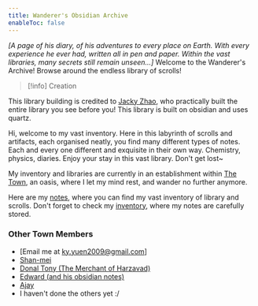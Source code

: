 ```yaml
---
title: Wanderer's Obsidian Archive
enableToc: false
---
```


_[A page of his diary, of his adventures to every place on Earth. With every experience he ever had, written all in pen and paper. Within the vast libraries, many secrets still remain unseen...]_
Welcome to the Wanderer's Archive! Browse around the endless library of scrolls!

>[!info] Creation
>
This library building is credited to [Jacky Zhao](https://quartz.jzhao.xyz/), who practically built the entire library you see before you! This library is built on obsidian and uses quartz.

Hi, welcome to my vast inventory. Here in this labyrinth of scrolls and artifacts, each organised neatly, you find many different types of notes. Each and every one different and exquisite in their own way. Chemistry, physics, diaries. Enjoy your stay in this vast library. Don't get lost~

My inventory and libraries are currently in an establishment within [The Town](town/TheTown), an oasis, where I let my mind rest, and wander no further anymore.

Here are my [notes](notes/notes), where you can find my vast inventory of library and scrolls. Don't forget to check my [inventory](https://www.notion.so/wanderer-inventory/Wanderer-s-Archive-551bf6d3382148678191175b1123296f?pvs=4), where my notes are carefully stored.


### Other Town Members
- [Email me at ky.yuen2009@gmail.com]
- [Shan-mei](https://shan-mei.github.io/shanmeis-notes/)
- [Donal Tony (The Merchant of Harzavad)](https://harzavad.github.io/the-merchant/)
- [Edward (and his obsidian notes)](https://edsobsidiannotes.netlify.app/)
- [Ajay](https://rjdjcool3.github.io/baju-s/)
- I haven't done the others yet :/
